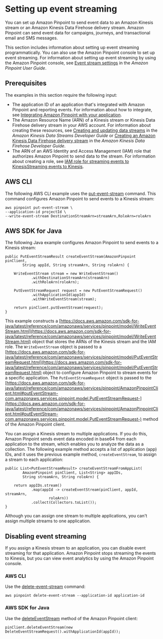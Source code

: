 # **Setting up event streaming**<a name="event-streams-setup"></a>

You can set up Amazon Pinpoint to send event data to an Amazon Kinesis stream or an Amazon Kinesis Data Firehose delivery stream\. Amazon Pinpoint can send event data for campaigns, journeys, and transactional email and SMS messages\.

This section includes information about setting up event streaming programmatically\. You can also use the Amazon Pinpoint console to set up event streaming\. For information about setting up event streaming by using the Amazon Pinpoint console, see [Event stream settings](https://docs.aws.amazon.com/pinpoint/latest/userguide/settings-event-streams.html) in the *Amazon Pinpoint User Guide*\.

## Prerequisites<a name="event-streams-setup-prerequisites"></a>

The examples in this section require the following input:
+ The application ID of an application that's integrated with Amazon Pinpoint and reporting events\. For information about how to integrate, see [Integrating Amazon Pinpoint with your application](integrate.md)\.
+ The Amazon Resource Name \(ARN\) of a Kinesis stream or Kinesis Data Firehose delivery stream in your AWS account\. For information about creating these resources, see [Creating and updating data streams](https://docs.aws.amazon.com/streams/latest/dev/amazon-kinesis-streams.html) in the *Amazon Kinesis Data Streams Developer Guide* or [Creating an Amazon Kinesis Data Firehose delivery stream](https://docs.aws.amazon.com/firehose/latest/dev/basic-create.html) in the *Amazon Kinesis Data Firehose Developer Guide*\.
+ The ARN of an AWS Identity and Access Management \(IAM\) role that authorizes Amazon Pinpoint to send data to the stream\. For information about creating a role, see [IAM role for streaming events to KinesisStreaming events to Kinesis](permissions-streams.md)\.

## AWS CLI<a name="event-streams-setup-cli"></a>

The following AWS CLI example uses the [put\-event\-stream](https://docs.aws.amazon.com/cli/latest/reference/pinpoint/put-event-stream.html) command\. This command configures Amazon Pinpoint to send events to a Kinesis stream:

```
aws pinpoint put-event-stream \
--application-id projectId \
--write-event-stream DestinationStreamArn=streamArn,RoleArn=roleArn
```

## AWS SDK for Java<a name="event-streams-setup-java"></a>

The following Java example configures Amazon Pinpoint to send events to a Kinesis stream:

```
public PutEventStreamResult createEventStream(AmazonPinpoint pinClient, 
        String appId, String streamArn, String roleArn) {
        
    WriteEventStream stream = new WriteEventStream()
            .withDestinationStreamArn(streamArn)
            .withRoleArn(roleArn);

    PutEventStreamRequest request = new PutEventStreamRequest()
            .withApplicationId(appId)
            .withWriteEventStream(stream);

    return pinClient.putEventStream(request);
}
```

This example constructs a [https://docs.aws.amazon.com/sdk-for-java/latest/reference/com/amazonaws/services/pinpoint/model/WriteEventStream.html](https://docs.aws.amazon.com/sdk-for-java/latest/reference/com/amazonaws/services/pinpoint/model/WriteEventStream.html) object that stores the ARNs of the Kinesis stream and the IAM role\. The `WriteEventStream` object is passed to a [https://docs.aws.amazon.com/sdk-for-java/latest/reference/com/amazonaws/services/pinpoint/model/PutEventStreamRequest.html](https://docs.aws.amazon.com/sdk-for-java/latest/reference/com/amazonaws/services/pinpoint/model/PutEventStreamRequest.html) object to configure Amazon Pinpoint to stream events for a specific application\. The `PutEventStreamRequest` object is passed to the [https://docs.aws.amazon.com/sdk-for-java/latest/reference/com/amazonaws/services/pinpoint/AmazonPinpointClient.html#putEventStream-com.amazonaws.services.pinpoint.model.PutEventStreamRequest-](https://docs.aws.amazon.com/sdk-for-java/latest/reference/com/amazonaws/services/pinpoint/AmazonPinpointClient.html#putEventStream-com.amazonaws.services.pinpoint.model.PutEventStreamRequest-) method of the Amazon Pinpoint client\.

You can assign a Kinesis stream to multiple applications\. If you do this, Amazon Pinpoint sends event data encoded in base64 from each application to the stream, which enables you to analyze the data as a collection\. The following example method accepts a list of application \(app\) IDs, and it uses the previous example method, `createEventStream`, to assign a stream to each application:

```
public List<PutEventStreamResult> createEventStreamFromAppList(
        AmazonPinpoint pinClient, List<String> appIDs, 
        String streamArn, String roleArn) {

    return appIDs.stream()
            .map(appId -> createEventStream(pinClient, appId, streamArn, 
                    roleArn))
            .collect(Collectors.toList());
}
```

Although you can assign one stream to multiple applications, you can't assign multiple streams to one application\.

## Disabling event streaming<a name="event-streams-disable"></a>

If you assign a Kinesis stream to an application, you can disable event streaming for that application\. Amazon Pinpoint stops streaming the events to Kinesis, but you can view event analytics by using the Amazon Pinpoint console\.

### AWS CLI<a name="event-streams-disable-cli"></a>

Use the [delete\-event\-stream](https://docs.aws.amazon.com/cli/latest/reference/pinpoint/delete-event-stream.html) command:

```
aws pinpoint delete-event-stream --application-id application-id
```

### AWS SDK for Java<a name="event-streams-disable-java"></a>

Use the [deleteEventStream](https://docs.aws.amazon.com/sdk-for-java/latest/reference/com/amazonaws/services/pinpoint/AmazonPinpointClient.html#deleteEventStream-com.amazonaws.services.pinpoint.model.DeleteEventStreamRequest-) method of the Amazon Pinpoint client:

```
pinClient.deleteEventStream(new DeleteEventStreamRequest().withApplicationId(appId));
```